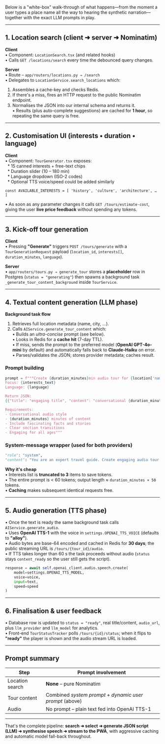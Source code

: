 Below is a "white-box" walk-through of what happens—from the moment a user types a place name all the way to hearing the synthetic narration—together with the exact LLM prompts in play.

---

## 1. Location search (client ➜ server ➜ Nominatim)

**Client**  
• Component: `LocationSearch.tsx` (and related hooks)  
• Calls `GET /locations/search` every time the debounced query changes.

**Server**  
• Route – `app/routers/locations.py → /search`  
• Delegates to `LocationService.search_locations` which:
1. Assembles a cache-key and checks Redis.  
2. If there's a miss, fires an HTTP request to the public Nominatim endpoint.  
3. Normalises the JSON into our internal schema and returns it.  
• Results (plus auto-complete suggestions) are cached for **1 hour**, so repeating the same query is free.

---

## 2. Customisation UI (interests • duration • language)

**Client**  
• Component: `TourGenerator.tsx` exposes:  
&nbsp;&nbsp;* 15 canned interests + free-text chips  
&nbsp;&nbsp;* Duration slider (10 – 180 min)  
&nbsp;&nbsp;* Language dropdown (ISO-2 codes)  
&nbsp;&nbsp;* Optional TTS voice/speed could be added similarly  

```10:33:frontend/src/components/tour/TourGenerator.tsx
const AVAILABLE_INTERESTS = [ 'history', 'culture', 'architecture', … ]
```

• As soon as any parameter changes it calls `GET /tours/estimate-cost`, giving the user **live price feedback** without spending any tokens.

---

## 3. Kick-off tour generation

**Client**  
• Pressing **"Generate"** triggers `POST /tours/generate` with a `TourGenerationRequest` payload (`location_id`, `interests[]`, `duration_minutes`, `language`).

**Server**  
• `app/routers/tours.py → generate_tour` stores a **placeholder** row in Postgres (`status = "generating"`) then spawns a background task `_generate_tour_content_background` inside `TourService`.

---

## 4. Textual content generation (LLM phase)

**Background task flow**  
1. Retrieves full location metadata (name, city, …).  
2. Calls `AIService.generate_tour_content` which:  
   • Builds an *ultra-concise* prompt (see below).  
   • Looks in Redis for a **cache hit** (7-day TTL).  
   • If miss, sends the prompt to the preferred model (**OpenAI GPT-4o-mini** by default) and automatically falls back to **Claude-Haiku** on error.  
   • Parses/validates the JSON; stores provider metadata; caches result.

### Prompt building
```238:247:app/services/ai_service.py
prompt = f"""Create {duration_minutes}min audio tour for {location['name']}, {location.get('city', '')}.
Focus: {interests_text}
Language: {language}

Return JSON:
{{"title": "engaging title", "content": "conversational {duration_minutes}-minute narration script with clear sections"}}

Requirements:
- Conversational audio style
- {duration_minutes} minutes of content
- Include fascinating facts and stories
- Clear section transitions
- Engaging for all ages"""
```

### System-message wrapper (used for both providers)
```190:199:app/services/ai_service.py
"role": "system",
"content": "You are an expert travel guide. Create engaging audio tour content. Return only valid JSON with 'title' and 'content' fields."
```

**Why it's cheap**  
• Interests list is **truncated to 3** items to save tokens.  
• The entire prompt is &lt; 60 tokens; output length ≈ `duration_minutes × 50` tokens.  
• **Caching** makes subsequent identical requests free.

---

## 5. Audio generation (TTS phase)

• Once the text is ready the same background task calls `AIService.generate_audio`.  
• Uses **OpenAI TTS-1** with the voice in `settings.OPENAI_TTS_VOICE` (defaults to **"alloy"**).  
• Audio bytes are base-64 encoded and cached in Redis for **30 days**; the public streaming URL is `/tours/{tour_id}/audio`.  
• If TTS takes longer than 60 s the task proceeds without audio (`status` stays `content_ready` so the user still gets the script).

```300:325:app/services/ai_service.py
response = await self.openai_client.audio.speech.create(
    model=settings.OPENAI_TTS_MODEL,
    voice=voice,
    input=text,
    speed=speed
)
```

---

## 6. Finalisation & user feedback

• Database row is updated to `status = "ready"`, real title/content, `audio_url`, plus `llm_provider` and `llm_model` for analytics.  
• Front-end `TourStatusTracker` polls `/tours/{id}/status`; when it flips to **"ready"** the player is shown and the audio stream URL is loaded.

---

## Prompt summary

| Step | Prompt involvement |
|------|--------------------|
| Location search | **None** – pure Nominatim |
| Tour content | Combined *system prompt* + *dynamic user prompt* (above) |
| Audio | No prompt – plain text fed into OpenAI TTS-1 |

---

That's the complete pipeline: **search ➜ select ➜ generate JSON script (LLM) ➜ synthesise speech ➜ stream to the PWA**, with aggressive caching and automatic model fall-back throughout. 